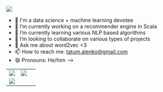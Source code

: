 <img align="center" src="http://24.media.tumblr.com/efdae7e7a5f080491230ddf336a205cd/tumblr_mqsej6VFWJ1rjcfxro1_500.gif">

- 👦 I'm a data science + machine learning devotee
- 🔭 I’m currently working on a recommender engine in Scala
- 🌱 I’m currently learning various NLP based algorithms
- 👯 I’m looking to collaborate on various types of projects
- 💬 Ask me about word2vec <3
- 📫 How to reach me: tatum.alenko@gmail.com
- 😄 Pronouns: He/him
-->


<table style="border-collapse: collapse; border: none;">
<tbody>
  <tr style="border: none;">
    <a href="CourseBin"><td style="border: none;"><img src="https://github-readme-stats.vercel.app/api/pin/?username=tatumalenko&repo=CourseBin"></td></a>
    <a href="https://github.com/tatumalenko/cdvq"><td style="border: none;"><img src="https://github-readme-stats.vercel.app/api/pin/?username=tatumalenko&repo=cdvq"><td></a>
  </tr>
  <tr style="border: none;">
    <a href="https://github.com/tatumalenko/sms-pigeon"><td style="border: none;"><img src="https://github-readme-stats.vercel.app/api/pin/?username=tatumalenko&repo=sms-pigeon"></td></a>
  </tr>
</tbody>
</table>
